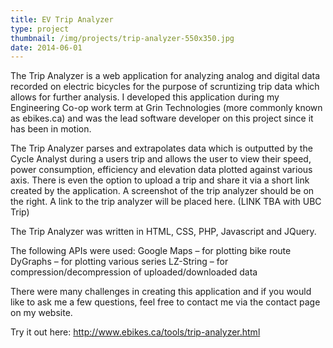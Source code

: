 ```yaml
---
title: EV Trip Analyzer
type: project
thumbnail: /img/projects/trip-analyzer-550x350.jpg
date: 2014-06-01
---
```


The Trip Analyzer is a web application for analyzing analog and digital data recorded on electric bicycles for the purpose of scruntizing trip data which allows for further analysis. I developed this application during my Engineering Co-op work term at Grin Technologies (more commonly known as ebikes.ca) and was the lead software developer on this project since it has been in motion.

The Trip Analyzer parses and extrapolates data which is outputted by the Cycle Analyst during a users trip and allows the user to view their speed, power consumption, efficiency and elevation data plotted against various axis. There is even the option to upload a trip and share it via a short link created by the application. A screenshot of the trip analyzer should be on the right. A link to the trip analyzer will be placed here. (LINK TBA with UBC Trip)

The Trip Analyzer was written in HTML, CSS, PHP, Javascript and JQuery.

The following APIs were used:
Google Maps – for plotting bike route
DyGraphs – for plotting various series
LZ-String – for compression/decompression of uploaded/downloaded data

There were many challenges in creating this application and if you would like to ask me a few questions, feel free to contact me via the contact page on my website.

Try it out here: <a href="http://www.ebikes.ca/tools/trip-analyzer.html">http://www.ebikes.ca/tools/trip-analyzer.html</a>